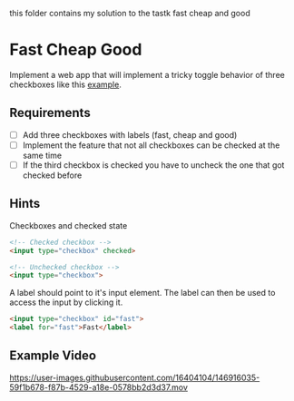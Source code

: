 this folder contains my solution to the tastk fast cheap and good


# Fast Cheap Good

Implement a web app that will implement a tricky toggle behavior of three checkboxes like this [example](https://coding-katas.netlify.app/fast-cheap-good/).

## Requirements

- [ ] Add three checkboxes with labels (fast, cheap and good)
- [ ] Implement the feature that not all checkboxes can be checked at the same time
- [ ] If the third checkbox is checked you have to uncheck the one that got checked before

## Hints

Checkboxes and checked state

```html
<!-- Checked checkbox -->
<input type="checkbox" checked>

<!-- Unchecked checkbox -->
<input type="checkbox">
```

A label should point to it's input element. The label can then be used to access the input by clicking it.

```html
<input type="checkbox" id="fast">
<label for="fast">Fast</label>
```

## Example Video

https://user-images.githubusercontent.com/16404104/146916035-59f1b678-f87b-4529-a18e-0578bb2d3d37.mov
